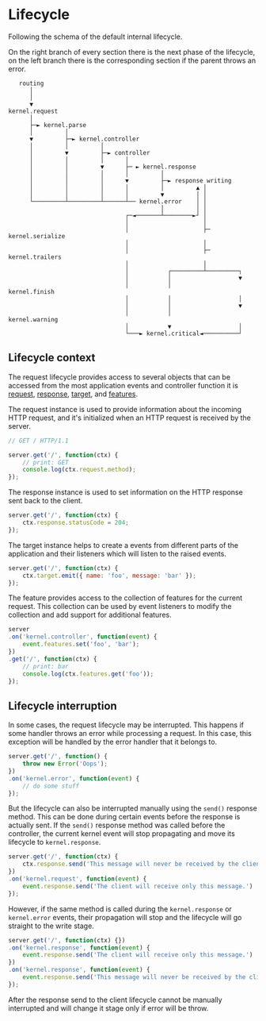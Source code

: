 [target]: https://github.com/vikhola/vikhola/blob/main/docs/api/target.md
[features]: https://github.com/vikhola/vikhola/blob/main/docs/api/features.md
[request]: https://github.com/vikhola/vikhola/blob/main/docs/api/request.md
[response]: https://github.com/vikhola/vikhola/blob/main/docs/api/response.md

# Lifecycle

Following the schema of the default internal lifecycle.

On the right branch of every section there is the next phase of the lifecycle, on the left branch there is the corresponding section if the parent throws an error.

```
   routing                                                                
      │                                                                   
      │                                                                   
      ▼                                                                   
kernel.request                                                            
      │                                                                   
      ├─► kernel.parse                                                    
      │         │                                                         
      ▼         ├─► kernel.controller                                     
      │         │         │                                               
      │         ▼         ├─► controller                                  
      │         │         │      │                                        
      │         │         ▼      ├─ ► kernel.response                     
      │         │         │      │         │                              
      │         │         │      ▼         ├─► response writing           
      │         │         │      │         │         ▲ │                  
      │         │         │      │         ▼         │ │                  
      └─────────┴─────────┴──────┴── kernel.error    │ │                  
                                           │         │ │                  
                                 ┌─◄───────┴────────►┘ │                  
                                 │                     │                  
                                 │                     ├─ kernel.serialize
                                 │                     │                  
                                 │                     ├─ kernel.trailers 
                                 │                     │                  
                                 │           ┌─────────┴─────────┐        
                                 │           │                   ▼        
                                 │           │             kernel.finish  
                                 │           │                   │        
                                 │           │                   ▼        
                                 │           │             kernel.warning 
                                 │           ▼                   │        
                                 └───► kernel.critical◄──────────┘        
```

## Lifecycle context

The request lifecycle provides access to several objects that can be accessed from the most application events and controller function it is [request], [response], [target], and [features]. 

The request instance is used to provide information about the incoming HTTP request, and it's initialized when an HTTP request is received by the server. 

```js
// GET / HTTP/1.1

server.get('/', function(ctx) { 
	// print: GET
	console.log(ctx.request.method);
});
``` 
 
The response instance is used to set information on the HTTP response sent back to the client.

```js
server.get('/', function(ctx) { 
	ctx.response.statusCode = 204;
});
``` 

The target instance helps to create a events from different parts of the application and their listeners which will listen to the raised events.

```js
server.get('/', function(ctx) { 
	ctx.target.emit({ name: 'foo', message: 'bar' });
});
``` 

The feature provides access to the collection of features for the current request. This collection can be used by event listeners to modify the collection and add support for additional features. 

```js
server
.on('kernel.controller', function(event) {
	event.features.set('foo', 'bar');
})
.get('/', function(ctx) { 
	// print: bar
	console.log(ctx.features.get('foo'));
});
``` 

## Lifecycle interruption

In some cases, the request lifecycle may be interrupted. This happens if some handler throws an error while processing a request. In this case, this exception will be handled by the error handler that it belongs to.

```js
server.get('/', function() { 
	throw new Error('Oops');
})
.on('kernel.error', function(event) {
	// do some stuff
});
``` 

But the lifecycle can also be interrupted manually using the `send()` response method. This can be done during certain events before the response is actually sent. If the `send()` response method was called before the controller, the current kernel event will stop propagating and move its lifecycle to `kernel.response`.

```js
server.get('/', function(ctx) {
	ctx.response.send('This message will never be received by the client.'); 	
})
.on('kernel.request', function(event) {
	event.response.send('The client will receive only this message.')
});
``` 

However, if the same method is called during the `kernel.response` or `kernel.error` events, their propagation will stop and the lifecycle will go straight to the write stage.

```js
server.get('/', function(ctx) {})
.on('kernel.response', function(event) {
	event.response.send('The client will receive only this message.')
})
.on('kernel.response', function(event) {
	event.response.send('This message will never be received by the client.') 
});
``` 

After the response send to the client lifecycle cannot be manually interrupted and will change it stage only if error will be throw. 

